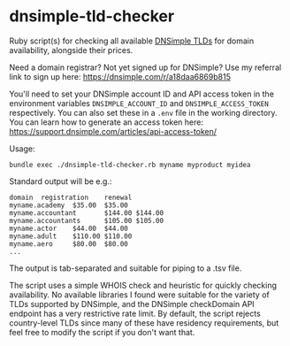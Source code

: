 # dnsimple-tld-checker

Ruby script(s) for checking all available [DNSimple TLDs](https://dnsimple.com/tlds) for domain availability, alongside their prices.

Need a domain registrar? Not yet signed up for DNSimple? Use my referral link to sign up here: <https://dnsimple.com/r/a18daa6869b815>

You'll need to set your DNSimple account ID and API access token in the environment variables `DNSIMPLE_ACCOUNT_ID` and `DNSIMPLE_ACCESS_TOKEN` respectively. You can also set these in a `.env` file in the working directory. You can learn how to generate an access token here: <https://support.dnsimple.com/articles/api-access-token/>

Usage:

    bundle exec ./dnsimple-tld-checker.rb myname myproduct myidea

Standard output will be e.g.:

```
domain  registration    renewal
myname.academy  $35.00  $35.00
myname.accountant       $144.00 $144.00
myname.accountants      $105.00 $105.00
myname.actor    $44.00  $44.00
myname.adult    $110.00 $110.00
myname.aero     $80.00  $80.00
...
```

The output is tab-separated and suitable for piping to a .tsv file.

The script uses a simple WHOIS check and heuristic for quickly checking availability. No available libraries I found were suitable for the variety of TLDs supported by DNSimple, and the DNSimple checkDomain API endpoint has a very restrictive rate limit. By default, the script rejects country-level TLDs since many of these have residency requirements, but feel free to modify the script if you don't want that. 
